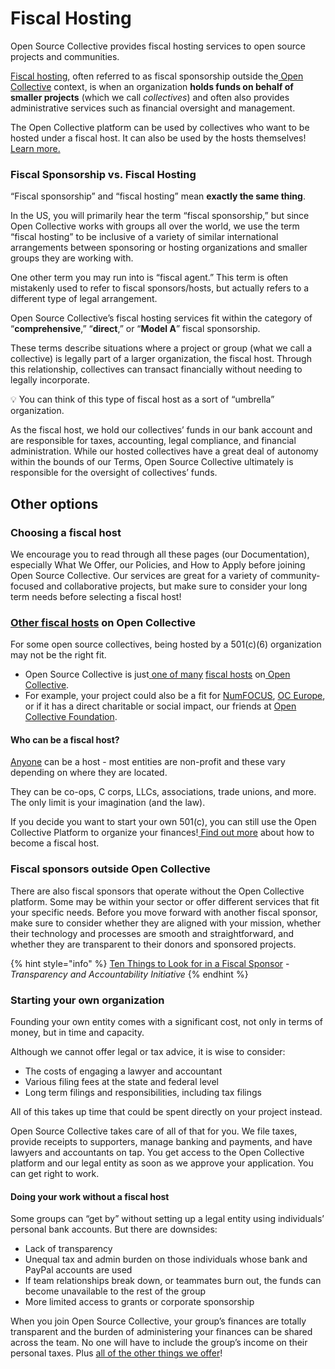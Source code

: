 # Fiscal Hosting

Open Source Collective provides fiscal hosting services to open source projects and communities.

[Fiscal hosting](https://opencollective.com/fiscal-hosting), often referred to as fiscal sponsorship outside the[ Open Collective](https://opencollective.com) context, is when an organization **holds funds on behalf of smaller projects** (which we call _collectives_) and often also provides administrative services such as financial oversight and management.

The Open Collective platform can be used by collectives who want to be hosted under a fiscal host. It can also be used by the hosts themselves\![ Learn more.](https://opencollective.com/fiscal-hosting)

### Fiscal Sponsorship vs. Fiscal Hosting

“Fiscal sponsorship” and “fiscal hosting” mean **exactly the same thing**.

In the US, you will primarily hear the term “fiscal sponsorship,” but since Open Collective works with groups all over the world, we use the term “fiscal hosting” to be inclusive of a variety of similar international arrangements between sponsoring or hosting organizations and smaller groups they are working with.

One other term you may run into is “fiscal agent.” This term is often mistakenly used to refer to fiscal sponsors/hosts, but actually refers to a different type of legal arrangement.

Open Source Collective’s fiscal hosting services fit within the category of “**comprehensive**,” “**direct**,” or “**Model A**” fiscal sponsorship.

These terms describe situations where a project or group (what we call a collective) is legally part of a larger organization, the fiscal host. Through this relationship, collectives can transact financially without needing to legally incorporate.

💡 You can think of this type of fiscal host as a sort of “umbrella” organization.

As the fiscal host, we hold our collectives’ funds in our bank account and are responsible for taxes, accounting, legal compliance, and financial administration. While our hosted collectives have a great deal of autonomy within the bounds of our Terms, Open Source Collective ultimately is responsible for the oversight of collectives’ funds.

## Other options

### Choosing a fiscal host

We encourage you to read through all these pages (our Documentation), especially What We Offer, our Policies, and How to Apply before joining Open Source Collective. Our services are great for a variety of community-focused and collaborative projects, but make sure to consider your long term needs before selecting a fiscal host!

### [Other fiscal hosts](https://opencollective.com/hosts) on Open Collective

For some open source collectives, being hosted by a 501(c)(6) organization may not be the right fit.

* Open Source Collective is just[ ](https://docs.opencollective.com/help/fiscal-hosts/fiscal-hosts#what-are-some-examples-of-fiscal-hosts)[one of many](https://opencollective.com/hosts) [fiscal hosts](https://docs.opencollective.com/help/fiscal-hosts/fiscal-hosts#what-are-some-examples-of-fiscal-hosts) on[ Open Collective](https://opencollective.com).
* For example, your project could also be a fit for [NumFOCUS](https://opencollective.com/numfocus), [OC Europe](https://opencollective.com/europe), or if it has a direct charitable or social impact, our friends at [Open Collective Foundation](https://opencollective.foundation).

#### Who can be a fiscal host?

[Anyone](https://docs.opencollective.com/help/fiscal-hosts/become-a-fiscal-host#requirements) can be a host - most entities are non-profit and these vary depending on where they are located.

They can be co-ops, C corps, LLCs, associations, trade unions, and more. The only limit is your imagination (and the law).

If you decide you want to start your own 501(c), you can still use the Open Collective Platform to organize your finances\![ Find out more](https://opencollective.com/become-a-fiscal-host) about how to become a fiscal host.

### Fiscal sponsors outside Open Collective

There are also fiscal sponsors that operate without the Open Collective platform. Some may be within your sector or offer different services that fit your specific needs. Before you move forward with another fiscal sponsor, make sure to consider whether they are aligned with your mission, whether their technology and processes are smooth and straightforward, and whether they are transparent to their donors and sponsored projects.

{% hint style="info" %}
[Ten Things to Look for in a Fiscal Sponsor](https://www.transparency-initiative.org/blog/5011/ten-things-to-look-for-in-a-fiscal-sponsor/) - _Transparency and Accountability Initiative_
{% endhint %}

### Starting your own organization

Founding your own entity comes with a significant cost, not only in terms of money, but in time and capacity.

Although we cannot offer legal or tax advice, it is wise to consider:

* The costs of engaging a lawyer and accountant
* Various filing fees at the state and federal level
* Long term filings and responsibilities, including tax filings

All of this takes up time that could be spent directly on your project instead.

Open Source Collective takes care of all of that for you. We file taxes, provide receipts to supporters, manage banking and payments, and have lawyers and accountants on tap. You get access to the Open Collective platform and our legal entity as soon as we approve your application. You can get right to work.

#### Doing your work without a fiscal host

Some groups can “get by” without setting up a legal entity using individuals’ personal bank accounts. But there are downsides:

* Lack of transparency
* Unequal tax and admin burden on those individuals whose bank and PayPal accounts are used
* If team relationships break down, or teammates burn out, the funds can become unavailable to the rest of the group
* More limited access to grants or corporate sponsorship

When you join Open Source Collective, your group’s finances are totally transparent and the burden of administering your finances can be shared across the team. No one will have to include the group’s income on their personal taxes. Plus [all of the other things we offer](./)!

